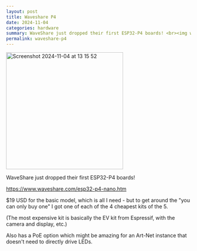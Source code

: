 ```yaml
---
layout: post
title: Waveshare P4
date: 2024-11-04
categories: hardware
summary: WaveShare just dropped their first ESP32-P4 boards! <br><img width="100" src="https://github.com/user-attachments/assets/bff19f44-7296-4d26-9361-ff1388f3f327">
permalink: waveshare-p4
---
```


<style>
    p img {
        text-align: center;
        padding: 0;
    }
</style>

<img width="319" alt="Screenshot 2024-11-04 at 13 15 52" src="https://github.com/user-attachments/assets/bff19f44-7296-4d26-9361-ff1388f3f327">


WaveShare just dropped their first ESP32-P4 boards!

https://www.waveshare.com/esp32-p4-nano.htm

$19 USD for the basic model, which is all I need - but to get around the "you can only buy one" I got one of each of the 4 cheapest kits of the 5.

(The most expensive kit is basically the EV kit from Espressif, with the camera and display, etc.)

Also has a PoE option which might be amazing for an Art-Net instance that doesn't need to directly drive LEDs.

